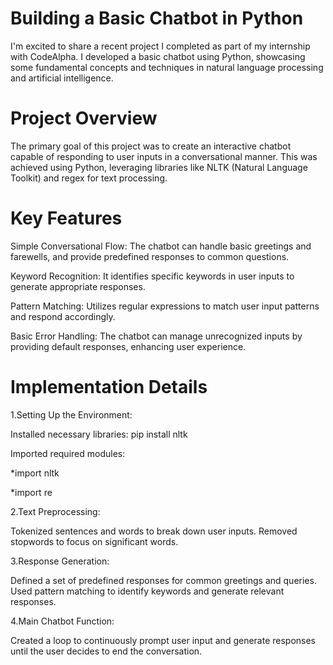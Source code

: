 # Building a Basic Chatbot in Python
I'm excited to share a recent project I completed as part of my internship with CodeAlpha. I developed a basic chatbot using Python, showcasing some fundamental concepts and techniques in natural language processing and artificial intelligence.

# Project Overview
The primary goal of this project was to create an interactive chatbot capable of responding to user inputs in a conversational manner. This was achieved using Python, leveraging libraries like NLTK (Natural Language Toolkit) and regex for text processing.

# Key Features
Simple Conversational Flow: The chatbot can handle basic greetings and farewells, and provide predefined responses to common questions.

Keyword Recognition: It identifies specific keywords in user inputs to generate appropriate responses.

Pattern Matching: Utilizes regular expressions to match user input patterns and respond accordingly.

Basic Error Handling: The chatbot can manage unrecognized inputs by providing default responses, enhancing user experience.

# Implementation Details
1.Setting Up the Environment:

Installed necessary libraries: pip install nltk

Imported required modules:

*import nltk

*import re

2.Text Preprocessing:

Tokenized sentences and words to break down user inputs.
Removed stopwords to focus on significant words.

3.Response Generation:

Defined a set of predefined responses for common greetings and queries.
Used pattern matching to identify keywords and generate relevant responses.

4.Main Chatbot Function:

Created a loop to continuously prompt user input and generate responses until the user decides to end the conversation.
